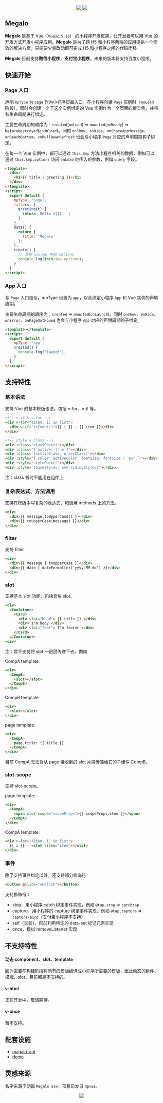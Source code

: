 <p align="center">
  <a href="https://travis-ci.org/kaola-fed/megalo">
    <img src="https://img.shields.io/travis-ci/kaola-fed/megalo.svg?branch=feature_megalo&style=for-the-badge">
  </a>

  <a href="https://codecov.io/gh/kaola-fed/megalo">
    <img src="https://img.shields.io/codecov/c/github/kaola-fed/megalo.svg?style=for-the-badge" />
  </a>
</p>

## Megalo

**Megalo** 是基于 Vue（`Vue@2.5.16`） 的小程序开发框架，让开发者可以用 Vue 的开发方式开发小程序应用。**Megalo** 是为了跨 H5 和小程序两端的应用提供一个高效的解决方案，只需要少量改动即可完成 H5 和小程序之间的代码迁移。

**Megalo** 目前支持**微信小程序**，**支付宝小程序**，未来的版本将支持百度小程序。

## 快速开始

### Page 入口

声明 `mpType` 为 `page` 作为小程序页面入口，在小程序创建 `Page` 实例时（`onLoad` 阶段），同时会创建一个于这个实例绑定的 Vue 实例作为一个页面的根实例，并将各生命周期进行绑定。

主要生命周期的顺序为：`created`(`onLoad`) => `mounted`(`onReady`) => `beforeDestroyed`(`onUnload`)。同时 `onShow`、`onHide`、`onShareAppMessage`、`onReachBottom`、`onPullDownRefresh` 也会与小程序 `Page` 对应的声明周期钩子绑定。

在每一个 Vue 实例中，都可以通过 `this.$mp` 方法小程序相关的数据，例如可以通过 `this.$mp.options` 访问 `onLoad` 时传入的参数，例如 `query` 字段。

```html
<template>
  <div>
    <h1>{{ title | greeting }}</h1>
  </div>
</template>
<script>
  export default {
    mpType: 'page',
    filters: {
      greeting(t) {
        return `Hello ${t} !`;
      }
    },
    data() {
      return {
        title: 'Megalo'
      };
    },
    create() {
      // 获取 onLoad 中的 options
      console.log(this.$mp.options);
    }
  }
</script>
```

### App 入口

与 `Page` 入口相似，mpType 设置为 `app`，以此绑定小程序 `App` 和 Vue 实例的声明周期。

主要生命周期的顺序为：`created` => `mounted`(`onLaunch`)。同时 `onShow`、`onHide`、`onError`、`onPageNotFound` 也会与小程序 `App` 对应的声明周期钩子绑定。

```html
<template></template>
<script>
  export default {
    mpType: 'app',
    created() {
      console.log('launch');
    }
  }
</script>
```

## 支持特性

### 基本语法

支持 Vue 的基本模版语法，包括 v-for、v-if 等。

```html
<!-- v-if & v-for -->
<div v-for="(item, i) in list">
  <div v-if="isEven(i)">{{ i }} - {{ item }}</div>
</div>

<!-- style & class -->
<div :class="classObject"></div>
<div :class="{ active: true }"></div>
<div :class="[activeClass, errorClass]"></div>
<div :style="{ color: activeColor, fontSize: fontSize + 'px' }"></div>
<div :style="styleObject"></div>
<div :style="[baseStyles, overridingStyles]"></div>
```

注：class 暂时不能用在组件上

### 复杂表达式、方法调用

支持在模版中写复杂的表达式、和调用 methods 上的方法。

```html
<div>
  <div>{{ message.toUpperCase() }}</div>
  <div>{{ toUpperCase(message) }}</div>
</div>
```

### filter

支持 filter

```html
<div>
  <div>{{ message | toUpperCase }}</div>
  <div>{{ date | dateFormatter('yyyy-MM-dd') }}</div>
</div>
```

### slot

支持基本 slot 功能，包括具名 slot。

```html
<div>
  <Container>
    <Card>
      <div slot="head"> {{ title }} </div>
      <div> I'm body </div>
      <div slot="foot"> I'm footer </div>
    </Card>
  </Container>
<div>
```

注：暂不支持将 slot 一层层传递下去，例如

CompA template:

```html
<div>
  <CompB>
    <slot></slot>
  </CompB>
</div>
```

CompB template:

```html
<div>
  <slot></slot>
</div>
```

page template:

```html
<div>
  <CompA>
    page title: {{ title }}
  </CompA>
</div>
```

目前 CompA 无法将从 page 接收到的 slot 片段传递给它的子组件 CompB。

### slot-scope

支持 slot-scope。

page template:

```html
<div>
  <CompA>
    <span slot-scope="scopeProps">{{ scopeProps.item }}</span>
  </CompA>
</div>
```

CompA template:

```html
<div v-for="(item, i) in list">
  {{ i }} - <slot :item="item"></slot>
</div>
```

### 事件

除了支持事件绑定以外，还支持部分修饰符

```html
<button @click="onClick"></button>
```

支持修饰符：

- stop，用小程序 catch 绑定事件实现，例如 `@tap.stop` => `catchtap`
- capture，用小程序的 capture 绑定事件实现，例如 `@tap.capture` => `capture-bind`（支付宝小程序不支持）
- self（实验），目前利用特定的 data-set 标记元素实现
- once，模拟 removeListener 实现

## 不支持特性

#### 动态 component、slot、template

因为需要在构建阶段将所有的模版编译成小程序所需要的模版，因此动态的组件、模版、slot，目前都是不支持的。

#### v-html

正在开发中，敬请期待。

#### v-once

暂不支持。

## 配套设施

- [magalo-aot](https://github.com/kaola-fed/megalo-aot)
- [demo](https://github.com/kaola-fed/megalo-demo)

## 灵感来源

名字来源于动画 `Megalo Box`。项目启发自 `mpvue`。

<p align="center"><img src="https://haitao.nos.netease.com/222d2a49-b9fe-4d95-aa61-074d910f0087.jpg"></p>
